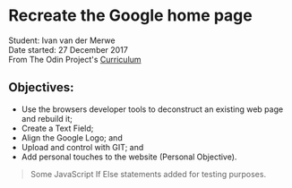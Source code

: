 <h1>Recreate the Google home page</h1>

Student: Ivan van der Merwe <br>
Date started:  27 December 2017 <br>
From The Odin Project's <a href="http://www.theodinproject.com/courses/web-development-101/lessons/html-css">Curriculum</a>



<h2>Objectives:</h2>
<ul>
  <li>Use the browsers developer tools to deconstruct an existing web page and rebuild it;</li>
  <li>Create a Text Field;</li>
  <li>Align the Google Logo; and</li>
  <li>Upload and control with GIT; and</li>
  <li>Add personal touches to the website (Personal Objective).</li>


</ul>

<blockquote>Some JavaScript If Else statements added for testing purposes.</blockquote>
